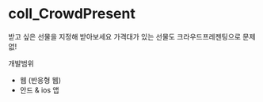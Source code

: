 # coll_CrowdPresent
받고 싶은 선물을 지정해 받아보세요
가격대가 있는 선물도 크라우드프레젠팅으로 문제 없!

개발범위
- 웹 (반응형 웹)
- 안드 & ios 앱
